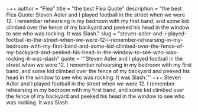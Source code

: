 +++
author = "Flea"
title = "the best Flea Quote"
description = "the best Flea Quote: Steven Adler and I played football in the street when we were 12. I remember rehearsing in my bedroom with my first band, and some kid climbed over the fence of my backyard and peeked his head in the window to see who was rocking. It was Slash."
slug = "steven-adler-and-i-played-football-in-the-street-when-we-were-12-i-remember-rehearsing-in-my-bedroom-with-my-first-band-and-some-kid-climbed-over-the-fence-of-my-backyard-and-peeked-his-head-in-the-window-to-see-who-was-rocking-it-was-slash"
quote = '''Steven Adler and I played football in the street when we were 12. I remember rehearsing in my bedroom with my first band, and some kid climbed over the fence of my backyard and peeked his head in the window to see who was rocking. It was Slash.'''
+++
Steven Adler and I played football in the street when we were 12. I remember rehearsing in my bedroom with my first band, and some kid climbed over the fence of my backyard and peeked his head in the window to see who was rocking. It was Slash.
